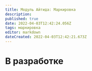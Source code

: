 ```yaml
---
title: Модуль Айтида: Маркировка
description: 
published: true
date: 2022-04-03T12:42:24.056Z
tags: маркировка
editor: markdown
dateCreated: 2022-04-03T12:42:21.673Z
---
```


# В разработке
